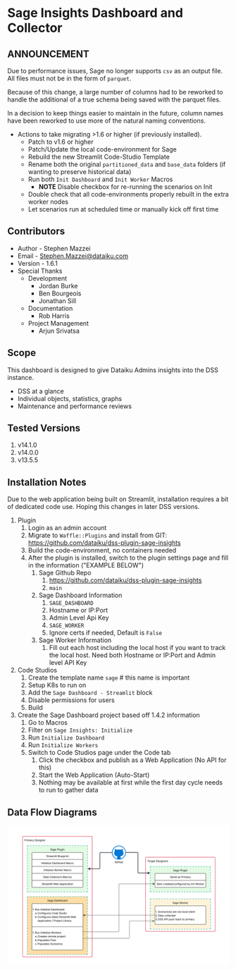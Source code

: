# Sage Insights Dashboard and Collector


## ANNOUNCEMENT

Due to performance issues, Sage no longer supports `csv` as an output file. All files must not be in the form of `parquet`.

Because of this change, a large number of columns had to be reworked to handle the additional of a true schema being saved with the parquet files.

In a decision to keep things easier to maintain in the future, column names have been reworked to use more of the natural naming conventions.

* Actions to take migrating >1.6 or higher (if previously installed).
  * Patch to v1.6 or higher
  * Patch/Update the local code-environment for Sage
  * Rebuild the new Streamlit Code-Studio Template
  * Rename both the original `partitioned_data` and `base_data` folders (if wanting to preserve historical data)
  * Run both `Init Dashboard` and `Init Worker` Macros
    * **NOTE** Disable checkbox for re-running the scenarios on Init
  * Double check that all code-environments properly rebuilt in the extra worker nodes
  * Let scenarios run at scheduled time or manually kick off first time


## Contributors

* Author - Stephen Mazzei
* Email - <Stephen.Mazzei@dataiku.com>
* Version - 1.6.1
* Special Thanks
  * Development
    * Jordan Burke
    * Ben Bourgeois
    * Jonathan Sill
  * Documentation
    * Rob Harris
  * Project Management
    * Arjun Srivatsa

## Scope

This dashboard is designed to give Dataiku Admins insights into the DSS instance.

* DSS at a glance
* Individual objects, statistics, graphs
* Maintenance and performance reviews

## Tested Versions

1. v14.1.0
1. v14.0.0
1. v13.5.5

## Installation Notes

Due to the web application being built on Streamlit, installation requires a bit of dedicated code use. Hoping this changes in later DSS versions.

1. Plugin
    1. Login as an admin account
    1. Migrate to `Waffle::Plugins` and install from GIT: <https://github.com/dataiku/dss-plugin-sage-insights>
    1. Build the code-environment, no containers needed
    1. After the plugin is installed, switch to the plugin settings page and fill in the information ("EXAMPLE BELOW")
        1. Sage Github Repo
            1. <https://github.com/dataiku/dss-plugin-sage-insights>
            1. `main`
        1. Sage Dashboard Information
            1. `SAGE_DASHBOARD`
            1. Hostname or IP:Port
            1. Admin Level Api Key
            1. `SAGE_WORKER`
            1. Ignore certs if needed, Default is `False`
        1. Sage Worker Information
            1. Fill out each host including the local host if you want to track the local host. Need both Hostname or IP:Port and Admin level API Key
1. Code Studios
    1. Create the template name `sage` # this name is important
    1. Setup K8s to run on
    1. Add the `Sage Dashboard - Streamlit` block
    1. Disable permissions for users
    1. Build
1. Create the Sage Dashboard project based off 1.4.2 information
    1. Go to Macros
    1. Filter on `Sage Insights: Initialize`
    1. Run `Initialize Dashboard`
    1. Run `Initialize Workers`
    1. Switch to Code Studios page under the Code tab
        1. Click the checkbox and publish as a Web Application (No API for this)
        1. Start the Web Application (Auto-Start)
        1. Nothing may be available at first while the first day cycle needs to run to gather data

## Data Flow Diagrams

![Data Flow Diagram](<images/SAGE Data Flow.svg>)
